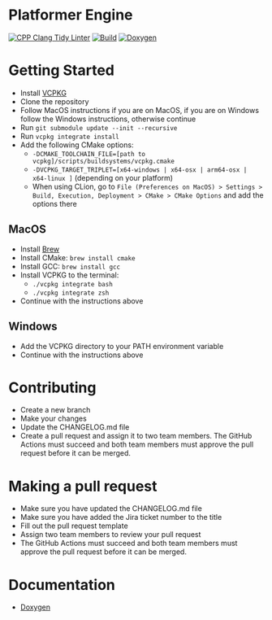 # Platformer Engine

[![CPP Clang Tidy Linter](https://github.com/SPC-H-Avans/PlatformerEngine/actions/workflows/clang.yml/badge.svg)](https://github.com/SPC-H-Avans/PlatformerEngine/actions/workflows/clang.yml)
[![Build](https://github.com/SPC-H-Avans/PlatformerEngine/actions/workflows/build.yml/badge.svg)](https://github.com/SPC-H-Avans/PlatformerEngine/actions/workflows/build.yml)
[![Doxygen](https://github.com/SPC-H-Avans/PlatformerEngine/actions/workflows/doxygen.yml/badge.svg)](https://github.com/SPC-H-Avans/PlatformerEngine/actions/workflows/doxygen.yml)

# Getting Started
- Install [VCPKG](https://vcpkg.io/en/index.html)
- Clone the repository
- Follow MacOS instructions if you are on MacOS, if you are on Windows follow the Windows instructions, otherwise continue
- Run `git submodule update --init --recursive`
- Run `vcpkg integrate install`
- Add the following CMake options:
    - `-DCMAKE_TOOLCHAIN_FILE=[path to vcpkg]/scripts/buildsystems/vcpkg.cmake`
    - `-DVCPKG_TARGET_TRIPLET=[x64-windows | x64-osx | arm64-osx | x64-linux ]` (depending on your platform)
    - When using CLion, go to `File (Preferences on MacOS) > Settings > Build, Execution, Deployment > CMake > CMake Options` and add the options there

## MacOS
- Install [Brew](https://docs.brew.sh/Installation)
- Install CMake: `brew install cmake`
- Install GCC: `brew install gcc`
- Install VCPKG to the terminal:
  - `./vcpkg integrate bash`
  - `./vcpkg integrate zsh`
- Continue with the instructions above


## Windows
- Add the VCPKG directory to your PATH environment variable
- Continue with the instructions above

# Contributing
- Create a new branch
- Make your changes
- Update the CHANGELOG.md file
- Create a pull request and assign it to two team members. The GitHub Actions must succeed and both team members must approve the pull request before it can be merged.

# Making a pull request
- Make sure you have updated the CHANGELOG.md file
- Make sure you have added the Jira ticket number to the title
- Fill out the pull request template
- Assign two team members to review your pull request
- The GitHub Actions must succeed and both team members must approve the pull request before it can be merged.

# Documentation
- [Doxygen](https://engine.mrproper.dev)
